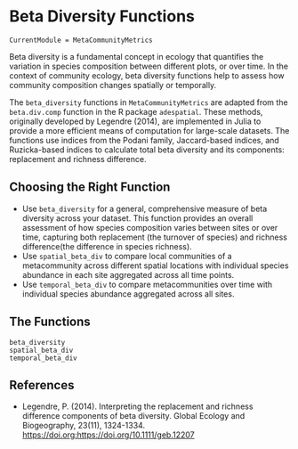 # Beta Diversity Functions
```@meta
CurrentModule = MetaCommunityMetrics
```
Beta diversity is a fundamental concept in ecology that quantifies the variation in species composition between different plots, or over time. In the context of community ecology, beta diversity functions help to assess how community composition changes spatially or temporally.

The `beta_diversity` functions in `MetaCommunityMetrics` are adapted from the `beta.div.comp` function in the R package `adespatial`. These methods, originally developed by Legendre (2014), are implemented in Julia to provide a more efficient means of computation for large-scale datasets. The functions use indices from the Podani family, Jaccard-based indices, and Ruzicka-based indices to calculate total beta diversity and its components: replacement and richness difference.

## Choosing the Right Function
- Use `beta_diversity` for a general, comprehensive measure of beta diversity across your dataset. This function provides an overall assessment of how species composition varies between sites or over time, capturing both replacement (the turnover of species) and richness difference(the difference in species richness). 
- Use `spatial_beta_div` to compare local communities of a metacommunity across different spatial locations with individual species abundance in each site aggregated across all time points. 
- Use `temporal_beta_div` to compare metacommunities over time with individual species abundance aggregated across all sites. 

## The Functions
```@docs
beta_diversity
spatial_beta_div
temporal_beta_div
```
## References
- Legendre, P. (2014). Interpreting the replacement and richness difference components of beta diversity. Global Ecology and Biogeography, 23(11), 1324-1334. https://doi.org:https://doi.org/10.1111/geb.12207
